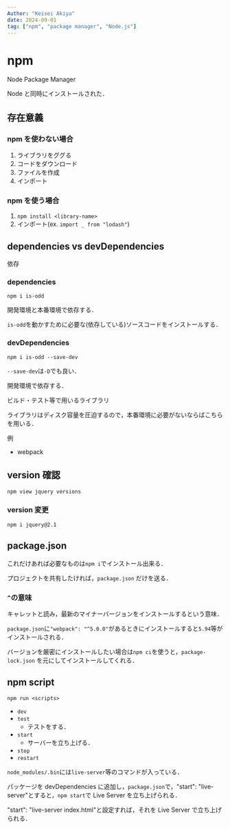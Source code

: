 ```yaml
---
Author: "Keisei Akiya"
date: 2024-09-01
tag: ["npm", "package manager", "Node.js"]
---
```


# npm

Node Package Manager

Node と同時にインストールされた．

## 存在意義

### npm を使わない場合

1. ライブラリをググる
2. コードをダウンロード
3. ファイルを作成
4. インポート

### npm を使う場合

1. `npm install <library-name>`
2. インポート(ex. `import _ from "lodash"`)

## dependencies vs devDependencies

依存

### dependencies

`npm i is-odd`

開発環境と本番環境で依存する．

`is-odd`を動かすために必要な(依存している)ソースコードをインストールする．

### devDependencies

`npm i is-odd --save-dev`

`--save-dev`は`-D`でも良い．

開発環境で依存する．

ビルド・テスト等で用いるライブラリ

ライブラリはディスク容量を圧迫するので，本番環境に必要がないならばこちらを用いる．

例

- webpack

## version 確認

```{bash}
npm view jquery versions
```

### version 変更

```{bash}
npm i jquery@2.1
```

## package.json

これだけあれば必要なものは`npm i`でインストール出来る．

プロジェクトを共有したければ，`package.json` だけを送る．

### `^`の意味

キャレットと読み，最新のマイナーバージョンをインストールするという意味．

`package.json`に`"webpack": "^5.0.0"`があるときにインストールすると`5.94`等がインストールされる．

バージョンを厳密にインストールしたい場合は`npm ci`を使うと，`package-lock.json` を元にしてインストールしてくれる．

## npm script

`npm run <scripts>`

- `dev`
- `test`
  - テストをする．
- `start`
  - サーバーを立ち上げる．
- `stop`
- `restart`

`node_modules/.bin`には`live-server`等のコマンドが入っている．

パッケージを devDependencies に追加し，`package.json`で，"start": "live-server"とすると，`npm start`で Live Server を立ち上げられる．

"start": "live-server index.html"と設定すれば，それを Live Server で立ち上げられる．
